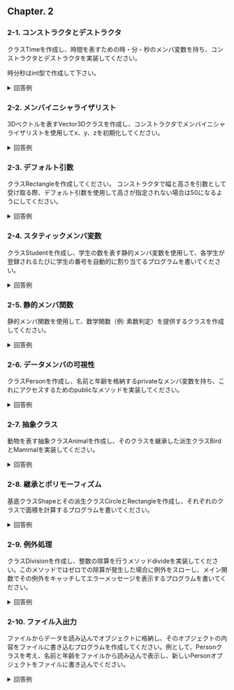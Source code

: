 ## Chapter. 2

### 2-1. コンストラクタとデストラクタ
クラスTimeを作成し、時間を表すための時・分・秒のメンバ変数を持ち、コンストラクタとデストラクタを実装してください。

時分秒はint型で作成して下さい。

<details>
<summary>回答例</summary>

```
#include <iostream>

class Time {
public:
    Time(int hours, int minutes, int seconds) : hours(hours), minutes(minutes), seconds(seconds) {
        std::cout << "Time object created." << std::endl;
    }

    ~Time() {
        std::cout << "Time object destroyed." << std::endl;
    }

private:
    int hours;
    int minutes;
    int seconds;
};

int main() {
    Time currentTime(12, 30, 45);
    // Do something with the Time object

    return 0;
}
```

</details>


### 2-2. メンバイニシャライザリスト
3Dベクトルを表すVector3Dクラスを作成し、コンストラクタでメンバイニシャライザリストを使用してx、y、zを初期化してください。


<details>
<summary>回答例</summary>

```
#include <iostream>

class Vector3D {
public:
    Vector3D(double x, double y, double z) : x(x), y(y), z(z) {}

    void display() const {
        std::cout << "(" << x << ", " << y << ", " << z << ")";
    }

private:
    double x;
    double y;
    double z;
};

int main() {
    Vector3D v(1.0, 2.0, 3.0);

    std::cout << "Vector: ";
    v.display();
    std::cout << std::endl;

    return 0;
}
```

</details>


### 2-3. デフォルト引数
クラスRectangleを作成してください。
コンストラクタで幅と高さを引数として受け取る際、デフォルト引数を使用して高さが指定されない場合は50になるようにしてください。

<details>
<summary>回答例</summary>

```
#include <iostream>

class Rectangle {
public:
    Rectangle(double width, double height = 50.0) : width(width), height(height) {}

    void display() const {
        std::cout << "Width: " << width << ", Height: " << height << std::endl;
    }

private:
    double width;
    double height;
};

int main() {
    Rectangle rect1(5.0, 10.0);
    Rectangle rect2(3.0);

    std::cout << "Rectangle 1: ";
    rect1.display();

    std::cout << "Rectangle 2: ";
    rect2.display();

    return 0;
}
```

</details>


### 2-4. スタティックメンバ変数
クラスStudentを作成し、学生の数を表す静的メンバ変数を使用して、各学生が登録されるたびに学生の番号を自動的に割り当てるプログラムを書いてください。


<details>
<summary>回答例</summary>

```
#include <iostream>

class Student {
public:
    Student(const std::string& name) : name(name) {
        studentNumber = ++nextStudentNumber;
    }

    void display() const {
        std::cout << "Student: " << name << ", Student Number: " << studentNumber << std::endl;
    }

private:
    std::string name;
    int studentNumber;

    static int nextStudentNumber; // Static member variable
};

// Initialize the static member variable
int Student::nextStudentNumber = 0;

int main() {
    Student student1("Alice");
    Student student2("Bob");

    std::cout << "Information for students:" << std::endl;
    student1.display();
    student2.display();

    return 0;
}
```

</details>


### 2-5. 静的メンバ関数
静的メンバ関数を使用して、数学関数（例: 素数判定）を提供するクラスを作成してください。

<details>
<summary>回答例</summary>

```
#include <iostream>

class MathFunctions {
public:
    static bool isPrime(int num) {
        if (num < 2) {
            return false;
        }
        for (int i = 2; i <= num / 2; ++i) {
            if (num % i == 0) {
                return false;
            }
        }
        return true;
    }
};

int main() {
    std::cout << "Is 17 prime? " << (MathFunctions::isPrime(17) ? "Yes" : "No") << std::endl;
    std::cout << "Is 25 prime? " << (MathFunctions::isPrime(25) ? "Yes" : "No") << std::endl;

    return 0;
}
```

</details>



### 2-6. データメンバの可視性
クラスPersonを作成し、名前と年齢を格納するprivateなメンバ変数を持ち、これにアクセスするためのpublicなメソッドを実装してください。

<details>
<summary>回答例</summary>

```
#include <iostream>
#include <string>

class Person {
public:
    Person(const std::string& name, int age) : name(name), age(age) {}

    void display() const {
        std::cout << "Name: " << getName() << ", Age: " << getAge() << std::endl;
    }

private:
    std::string getName() const {
        return name;
    }

    int getAge() const {
        return age;
    }

    std::string name;
    int age;
};

int main() {
    Person person("John", 28);
    person.display();

    // Attempting to access private members directly would result in a compilation error
    // Uncommenting the following lines would cause an error:
    // std::cout << "Name: " << person.name << ", Age: " << person.age << std::endl;

    return 0;
}
```

</details>



### 2-7. 抽象クラス
動物を表す抽象クラスAnimalを作成し、そのクラスを継承した派生クラスBirdとMammalを実装してください。


<details>
<summary>回答例</summary>

```
#include <iostream>

class Animal {
public:
    virtual void makeSound() const = 0; // Pure virtual function

    virtual void eat() const {
        std::cout << "Animal is eating." << std::endl;
    }
};

class Bird : public Animal {
public:
    void makeSound() const override {
        std::cout << "Tweet tweet" << std::endl;
    }
};

class Mammal : public Animal {
public:
    void makeSound() const override {
        std::cout << "Roar" << std::endl;
    }

    void giveBirth() const {
        std::cout << "Mammal is giving birth." << std::endl;
    }
};

int main() {
    Bird myBird;
    Mammal myMammal;

    myBird.makeSound();
    myBird.eat();

    myMammal.makeSound();
    myMammal.eat();
    myMammal.giveBirth();

    return 0;
}
```

</details>


### 2-8. 継承とポリモーフィズム
基底クラスShapeとその派生クラスCircleとRectangleを作成し、それぞれのクラスで面積を計算するプログラムを書いてください。


<details>
<summary>回答例</summary>

```
#include <iostream>

class Shape {
public:
    virtual double calculateArea() const {
        return 0.0;
    }
};

class Circle : public Shape {
public:
    Circle(double radius) : radius(radius) {}

    double calculateArea() const override {
        return 3.14 * radius * radius;
    }

private:
    double radius;
};

class Rectangle : public Shape {
public:
    Rectangle(double length, double width) : length(length), width(width) {}

    double calculateArea() const override {
        return length * width;
    }

private:
    double length;
    double width;
};

int main() {
    Circle myCircle(5.0);
    Rectangle myRectangle(4.0, 6.0);

    std::cout << "Circle Area: " << myCircle.calculateArea() << std::endl;
    std::cout << "Rectangle Area: " << myRectangle.calculateArea() << std::endl;

    return 0;
}
```

</details>


### 2-9. 例外処理
クラスDivisionを作成し、整数の除算を行うメソッドdivideを実装してください。このメソッドではゼロでの除算が発生した場合に例外をスローし、メイン関数でその例外をキャッチしてエラーメッセージを表示するプログラムを書いてください。

<details>
<summary>回答例</summary>

```
#include <iostream>
#include <stdexcept>

class Division {
public:
    static double divide(int numerator, int denominator) {
        if (denominator == 0) {
            throw std::invalid_argument("Denominator cannot be zero.");
        }
        return static_cast<double>(numerator) / denominator;
    }
};

int main() {
    try {
        // Attempt to divide by zero
        double result = Division::divide(10, 0);
        std::cout << "Result of division: " << result << std::endl;
    } catch (const std::exception& e) {
        std::cerr << "Exception caught: " << e.what() << std::endl;
    }

    return 0;
}
```

</details>



### 2-10. ファイル入出力
ファイルからデータを読み込んでオブジェクトに格納し、そのオブジェクトの内容をファイルに書き込むプログラムを作成してください。例として、Personクラスを考え、名前と年齢をファイルから読み込んで表示し、新しいPersonオブジェクトをファイルに書き込んでください。

<details>
<summary>回答例</summary>

```
#include <iostream>
#include <fstream>
#include <string>

class Person {
public:
    Person(const std::string& name, int age) : name(name), age(age) {}

    void display() const {
        std::cout << "Name: " << name << ", Age: " << age << std::endl;
    }

    // Serialize person data to a file
    void saveToFile(const std::string& filename) const {
        std::ofstream file(filename);
        if (file.is_open()) {
            file << name << std::endl;
            file << age << std::endl;
            file.close();
        } else {
            std::cerr << "Error opening file for writing." << std::endl;
        }
    }

    // Deserialize person data from a file
    void loadFromFile(const std::string& filename) {
        std::ifstream file(filename);
        if (file.is_open()) {
            std::getline(file, name);
            file >> age;
            file.close();
        } else {
            std::cerr << "Error opening file for reading." << std::endl;
        }
    }

private:
    std::string name;
    int age;
};

int main() {
    const Person person1("Alice", 25);
    
    // Save person data to file
    person1.saveToFile("person_data.txt");

    // Load person data from file
    Person person2("Bob", 30);
    person2.loadFromFile("person_data.txt");

    std::cout << "Loaded Person Data:" << std::endl;
    person2.display();

    return 0;
}
```

</details>
